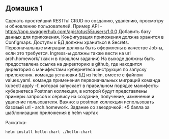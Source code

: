 Домашка 1
---
Сделать простейший RESTful CRUD по созданию, удалению, просмотру и обновлению пользователей. Пример API - https://app.swaggerhub.com/apis/otus55/users/1.0.0
Добавить базу данных для приложения.
Конфигурация приложения должна хранится в Configmaps. Доступы к БД должны храниться в Secrets. Первоначальные миграции должны быть оформлены в качестве Job-ы, если это требуется. Ingress-ы должны также вести на url arch.homework/ (как и в прошлом задании)
На выходе должны быть предоставлена
ссылка на директорию в github, где находится директория с манифестами кубернетеса
инструкция по запуску приложения.
команда установки БД из helm, вместе с файлом values.yaml.
команда применения первоначальных миграций
команда kubectl apply -f, которая запускает в правильном порядке манифесты кубернетеса
Postman коллекция, в которой будут представлены примеры запросов к сервису на создание, получение, изменение и удаление пользователя. Важно: в postman коллекции использовать базовый url - arch.homework.
Задание со звездочкой: +5 балла за шаблонизацию приложения в helm чартах

Раскатка: 
~~~
helm install hello-chart ./hello-chart
~~~
